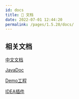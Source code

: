 ```yaml
---
id: docs
title: 📖 文档
date: 2022-07-01 12:44:20
permalink: /pages/1.5.28/docs/
---
```


## 相关文档

[中文文档](/pages/1.5.28/intro/)

[JavaDoc](https://apidoc.gitee.com/dromara/forest/)

[Demo工程](https://gitee.com/dt_flys/forest-example)

[IDEA插件](/pages/plugin/forestx/)
